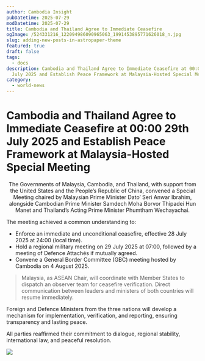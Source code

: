 ```yaml
---
author: Cambodia Insight
pubDatetime: 2025-07-29
modDatetime: 2025-07-29
title: Cambodia and Thailand Agree to Immediate Ceasefire
ogImage: /524331216_122094986090965063_1991453895771626018_n.jpg
slug: adding-new-posts-in-astropaper-theme
featured: true
draft: false
tags:
  - docs
description: Cambodia and Thailand Agree to Immediate Ceasefire at 00:00 29th
  July 2025 and Establish Peace Framework at Malaysia-Hosted Special Meeting
category:
  - world-news
---
```


# Cambodia and Thailand Agree to Immediate Ceasefire at 00:00 29th July 2025 and Establish Peace Framework at Malaysia-Hosted Special Meeting

<p style="text-align: center">The Governments of Malaysia, Cambodia, and Thailand, with support from the United States and the People’s Republic of China, convened a Special Meeting chaired by Malaysian Prime Minister Dato’ Seri Anwar Ibrahim, alongside Cambodian Prime Minister Samdech Moha Borvor Thipadei Hun Manet and Thailand’s Acting Prime Minister Phumtham Wechayachai.</p>

The meeting achieved a common understanding to:

- Enforce an immediate and unconditional ceasefire, effective 28 July 2025 at 24:00 (local time).
- Hold a regional military meeting on 29 July 2025 at 07:00, followed by a meeting of Defence Attachés if mutually agreed.
- Convene a General Border Committee (GBC) meeting hosted by Cambodia on 4 August 2025.

> Malaysia, as ASEAN Chair, will coordinate with Member States to dispatch an observer team for ceasefire verification. Direct communication between leaders and ministers of both countries will resume immediately.

Foreign and Defence Ministers from the three nations will develop a mechanism for implementation, verification, and reporting, ensuring transparency and lasting peace.

All parties reaffirmed their commitment to dialogue, regional stability, international law, and peaceful resolution.

![](/524331216_122094986090965063_1991453895771626018_n.jpg)
